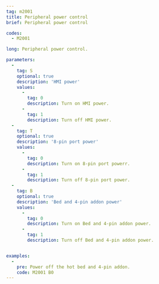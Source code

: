 ```yaml
---
tag: m2001
title: Peripheral power control
brief: Peripheral power control

codes:
  - M2001

long: Peripheral power control.

parameters:
  -
    tag: S
    optional: true
    description: 'HMI power'
    values:
      -
        tag: 0
        description: Turn on HMI power.
      -
        tag: 1
        description: Turn off HMI power.
  -
    tag: T
    optional: true
    description: '8-pin port power'
    values:
      -
        tag: 0
        description: Turn on 8-pin port powerr.
      -
        tag: 1
        description: Turn off 8-pin port power.
  -
    tag: B
    optional: true
    description: 'Bed and 4-pin addon power'
    values:
      -
        tag: 0
        description: Turn on Bed and 4-pin addon power.
      -
        tag: 1
        description: Turn off Bed and 4-pin addon power.


examples:
  -
    pre: Power off the hot bed and 4-pin addon.
    code: M2001 B0
---
```


